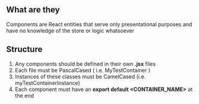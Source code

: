 ## What are they
Components are React entities that serve only presentational purposes
and have no knowledge of the store or logic whatsoever

## Structure
1) Any components should be defined in their own **.jsx** files
2) Each file must be PascalCased ( i.e. MyTestContainer )
3) Instances of these classes must be CamelCased (i.e. myTestContainerInstance)
4) Each component must have an **export default <CONTAINER_NAME>** at the end
